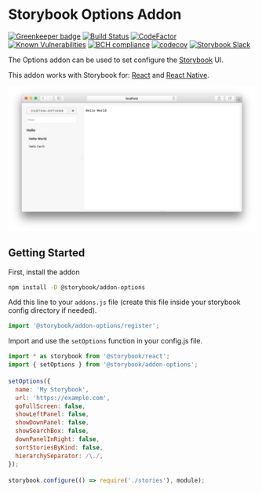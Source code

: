 # Storybook Options Addon

[![Greenkeeper badge](https://badges.greenkeeper.io/storybooks/storybook.svg)](https://greenkeeper.io/)
[![Build Status](https://travis-ci.org/storybooks/storybook.svg?branch=master)](https://travis-ci.org/storybooks/storybook)
[![CodeFactor](https://www.codefactor.io/repository/github/storybooks/storybook/badge)](https://www.codefactor.io/repository/github/storybooks/storybook)
[![Known Vulnerabilities](https://snyk.io/test/github/storybooks/storybook/8f36abfd6697e58cd76df3526b52e4b9dc894847/badge.svg)](https://snyk.io/test/github/storybooks/storybook/8f36abfd6697e58cd76df3526b52e4b9dc894847)
[![BCH compliance](https://bettercodehub.com/edge/badge/storybooks/storybook)](https://bettercodehub.com/results/storybooks/storybook) [![codecov](https://codecov.io/gh/storybooks/storybook/branch/master/graph/badge.svg)](https://codecov.io/gh/storybooks/storybook)
[![Storybook Slack](https://storybooks-slackin.herokuapp.com/badge.svg)](https://storybooks-slackin.herokuapp.com/)

The Options addon can be used to set configure the [Storybook](https://storybook.js.org) UI.

This addon works with Storybook for:
[React](https://github.com/storybooks/storybook/tree/master/app/react) and
[React Native](https://github.com/storybooks/storybook/tree/master/app/react-native).

![Screenshot](docs/screenshot.png)

## Getting Started

First, install the addon

```sh
npm install -D @storybook/addon-options
```

Add this line to your `addons.js` file (create this file inside your storybook config directory if needed).

```js
import '@storybook/addon-options/register';
```

Import and use the `setOptions` function in your config.js file.

```js
import * as storybook from '@storybook/react';
import { setOptions } from '@storybook/addon-options';

setOptions({
  name: 'My Storybook',
  url: 'https://example.com',
  goFullScreen: false,
  showLeftPanel: false,
  showDownPanel: false,
  showSearchBox: false,
  downPanelInRight: false,
  sortStoriesByKind: false,
  hierarchySeparator: /\./,
});

storybook.configure(() => require('./stories'), module);
```
